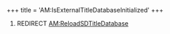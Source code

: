 +++
title = 'AM:IsExternalTitleDatabaseInitialized'
+++

1.  REDIRECT
    [AM:ReloadSDTitleDatabase](AM:ReloadSDTitleDatabase "wikilink")
